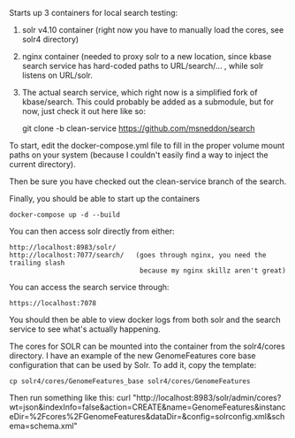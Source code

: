 

Starts up 3 containers for local search testing:

1) solr v4.10 container (right now you have to manually load the cores, see solr4 directory)

2) nginx container (needed to proxy solr to a new location, since kbase search service has
hard-coded paths to URL/search/... , while solr listens on URL/solr.

3) The actual search service, which right now is a simplified fork of kbase/search.  This
could probably be added as a submodule, but for now, just check it out here like so:

    git clone -b clean-service https://github.com/msneddon/search


To start, edit the docker-compose.yml file to fill in the proper volume mount paths on your system
(because I couldn't easily find a way to inject the current directory).

Then be sure you have checked out the clean-service branch of the search.

Finally, you should be able to start up the containers

    docker-compose up -d --build

You can then access solr directly from either:

    http://localhost:8983/solr/
    http://localhost:7077/search/   (goes through nginx, you need the trailing slash
                                     because my nginx skillz aren't great)

You can access the search service through:

    https://localhost:7078

You should then be able to view docker logs from both solr and the search service to
see what's actually happening.


The cores for SOLR can be mounted into the container from the solr4/cores directory.  I have an example of the new
GenomeFeatures core base configuration that can be used by Solr.  To add it, copy the template:

    cp solr4/cores/GenomeFeatures_base solr4/cores/GenomeFeatures

Then run something like this:
    curl "http://localhost:8983/solr/admin/cores?wt=json&indexInfo=false&action=CREATE&name=GenomeFeatures&instanceDir=%2Fcores%2FGenomeFeatures&dataDir=&config=solrconfig.xml&schema=schema.xml"